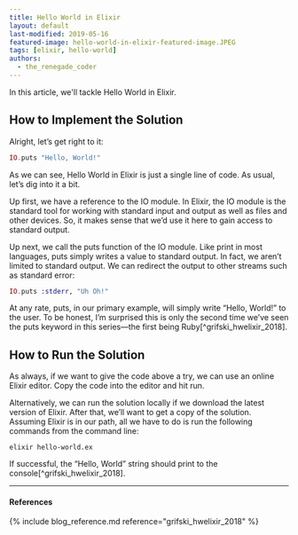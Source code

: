 ```yaml
---
title: Hello World in Elixir
layout: default
last-modified: 2019-05-16
featured-image: hello-world-in-elixir-featured-image.JPEG
tags: [elixir, hello-world]
authors:
  - the_renegade_coder
---
```


In this article, we'll tackle Hello World in Elixir.

## How to Implement the Solution

Alright, let’s get right to it:

```elixir
IO.puts "Hello, World!"
```

As we can see, Hello World in Elixir is just a single line of 
code. As usual, let’s dig into it a bit.

Up first, we have a reference to the IO module. In Elixir, the IO 
module is the standard tool for working with standard input and 
output as well as files and other devices. So, it makes sense that 
we’d use it here to gain access to standard output.

Up next, we call the puts function of the IO module. Like print in 
most languages, puts simply writes a value to standard output. In 
fact, we aren’t limited to standard output. We can redirect the output 
to other streams such as standard error:

```elixir
IO.puts :stderr, "Uh Oh!"
```

At any rate, puts, in our primary example, will simply write “Hello, 
World!” to the user. To be honest, I’m surprised this is only the 
second time we’ve seen the puts keyword in this series—the first being 
Ruby[^grifski_hwelixir_2018].

## How to Run the Solution

As always, if we want to give the code above a try, we can use an online 
Elixir editor. Copy the code into the editor and hit run.

Alternatively, we can run the solution locally if we download the latest 
version of Elixir. After that, we’ll want to get a copy of the solution. 
Assuming Elixir is in our path, all we have to do is run the following 
commands from the command line:

```shell
elixir hello-world.ex
```

If successful, the “Hello, World” string should print to the console[^grifski_hwelixir_2018].

---

#### References

{% include blog_reference.md reference="grifski_hwelixir_2018" %}
